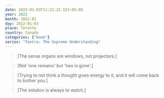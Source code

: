 ```yaml
---
date: 2022-01-03T11:21:22.523-05:00
year: 2022
month: 2022-01
day: 2022-01-03
place: Toronto
country: Canada
categories: ["book"]
series: "Tantra: The Supreme Understanding"
---
```

> [The sense organs are windows, not projectors.]

> [Not 'one remains' but 'two is gone'.]

> [Trying to not think a thought gives energy to it, and it will come back to bother you.]

> [The solution is always to watch.]
